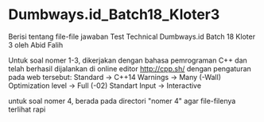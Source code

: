 # Dumbways.id_Batch18_Kloter3
Berisi tentang file-file jawaban Test Technical Dumbways.id Batch 18 Kloter 3 oleh Abid Falih

Untuk soal nomer 1-3, dikerjakan dengan bahasa pemrograman C++
dan telah berhasil dijalankan di online editor http://cpp.sh/ dengan pengaturan pada web tersebut:
  Standard -> C++14
  Warnings -> Many (-Wall)
  Optimization level -> Full (-02)
  Standart Input -> Interactive


untuk soal nomer 4, berada pada directori "nomer 4" agar file-filenya terlihat rapi
